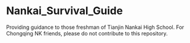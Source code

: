 # Nankai_Survival_Guide
Providing guidance to those freshman of Tianjin Nankai High School. For Chongqing NK friends, please do not contribute to this repository.

